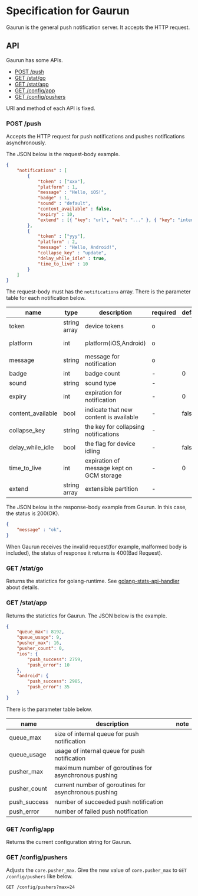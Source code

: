 # Specification for Gaurun

Gaurun is the general push notification server. It accepts the HTTP request.

## API

Gaurun has some APIs.

 * [POST /push](#post-push)
 * [GET /stat/go](#get-statgo)
 * [GET /stat/app](#get-statapp)
 * [GET /config/app](#get-configapp)
 * [GET /config/pushers](#get-configpushers)

URI and method of each API is fixed.

### POST /push

Accepts the HTTP request for push notifications and pushes notifications asynchronously.

The JSON below is the request-body example.

```json
{
    "notifications" : [
        {
            "token" : ["xxx"],
            "platform" : 1,
            "message" : "Hello, iOS!",
            "badge" : 1,
            "sound" : "default",
            "content_available" : false,
            "expiry" : 10,
            "extend" : [{ "key": "url", "val": "..." }, { "key": "intent", "val": "..." }]
        },
        {
            "token" : ["yyy"],
            "platform" : 2,
            "message" : "Hello, Android!",
            "collapse_key" : "update",
            "delay_while_idle" : true,
            "time_to_live" : 10
        }
    ]
}
```

The request-body must has the `notifications` array. There is the parameter table for each notification below.

|name             |type        |description                              |required|default|note            |
|-----------------|------------|-----------------------------------------|--------|-------|----------------|
|token            |string array|device tokens                            |o       |       |                |
|platform         |int         |platform(iOS,Android)                    |o       |       |1=iOS, 2=Android|
|message          |string      |message for notification                 |o       |       |                |
|badge            |int         |badge count                              |-       |0      |only iOS        |
|sound            |string      |sound type                               |-       |       |only iOS        |
|expiry           |int         |expiration for notification              |-       |0      |only iOS.       |
|content_available|bool        |indicate that new content is available   |-       |false  |only iOS.       |
|collapse_key     |string      |the key for collapsing notifications     |-       |       |only Android    |
|delay_while_idle |bool        |the flag for device idling               |-       |false  |only Android    |
|time_to_live     |int         |expiration of message kept on GCM storage|-       |0      |only Android    |
|extend           |string array|extensible partition                     |-       |       |                |

The JSON below is the response-body example from Gaurun. In this case, the status is 200(OK).

```json
{
    "message" : "ok",
}
```

When Gaurun receives the invalid request(for example, malformed body is included), the status of response it returns is 400(Bad Request).


### GET /stat/go

Returns the statictics for golang-runtime. See [golang-stats-api-handler](https://github.com/fukata/golang-stats-api-handler) about details.

### GET /stat/app

Returns the statictics for Gaurun. The JSON below is the example.

```json
{
    "queue_max": 8192,
    "queue_usage": 9,
    "pusher_max": 16,
    "pusher_count": 0,
    "ios": {
        "push_success": 2759,
        "push_error": 10
    },
    "android": {
        "push_success": 2985,
        "push_error": 35
    }
}
```

There is the parameter table below.

|name        |description                                          |note       |
|------------|-----------------------------------------------------|-----------|
|queue_max   |size of internal queue for push notification         |           |
|queue_usage |usage of internal queue for push notification        |           |
|pusher_max  |maximum number of goroutines for asynchronous pushing|           |
|pusher_count|current number of goroutines for asynchronous pushing|           |
|push_success|number of succeeded push notification                |           |
|push_error  |number of failed push notification                   |           |

### GET /config/app

Returns the current configuration string for Gaurun.

### GET /config/pushers

Adjusts the `core.pusher_max`. Give the new value of `core.pusher_max` to `GET /config/pushers` like below.

```
GET /config/pushers?max=24
```
